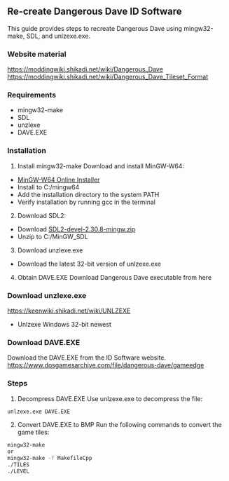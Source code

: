 ## Re-create Dangerous Dave ID Software

This guide provides steps to recreate Dangerous Dave using mingw32-make, SDL, and unlzexe.exe.

### Website material
https://moddingwiki.shikadi.net/wiki/Dangerous_Dave
https://moddingwiki.shikadi.net/wiki/Dangerous_Dave_Tileset_Format

### Requirements

* mingw32-make
* SDL
* unzlexe
* DAVE.EXE

### Installation
1. Install mingw32-make
Download and install MinGW-W64:
* [MinGW-W64 Online Installer](https://github.com/niXman/mingw-builds-binaries)
* Install to C:/mingw64
* Add the installation directory to the system PATH
* Verify installation by running gcc in the terminal

2. Download SDL2:
* Download [SDL2-devel-2.30.8-mingw.zip](https://github.com/libsdl-org/SDL/releases/tag/release-2.30.8 )
* Unzip to C:/MinGW_SDL

3. Download unzlexe.exe
* Download the latest 32-bit version of unlzexe.exe

4. Obtain DAVE.EXE
Download Dangerous Dave executable from here

### Download unzlexe.exe
https://keenwiki.shikadi.net/wiki/UNLZEXE
- Unlzexe Windows 32-bit newest

### Download DAVE.EXE
Download the DAVE.EXE from the ID Software website.
https://www.dosgamesarchive.com/file/dangerous-dave/gameedge

### Steps
1. Decompress DAVE.EXE
Use unlzexe.exe to decompress the file:

```bash
unlzexe.exe DAVE.EXE
```
2. Convert DAVE.EXE to BMP
Run the following commands to convert the game tiles:
```bash
mingw32-make 
or
mingw32-make -f MakefileCpp
./TILES
./LEVEL
```
